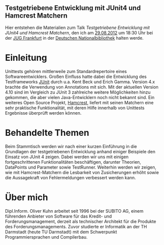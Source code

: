 ## Testgetriebene Entwicklung mit JUnit4 und Hamcrest Matchern

Hier entstehen die Materialien zum Talk *Testgetriebene Entwicklung mit JUnit4 und Hamcrest Matchern*, den ich am [29.08.2012](https://sites.google.com/site/jugffm/home/29-08-2012-testgetriebene-entwicklung-mit-junit4-und-hamcrest-matchern) um 18:30 Uhr bei der [JUG Frankfurt](http://www.jugf.de) in der [Deutschen Nationalbibliothek](http://www.d-nb.de/) halten werde. 

# Einleitung

Unittests gehören mittlerweile zum Standardrepertoire eines Softwareentwicklers. Großen Einfluss hatte dabei die Entwicklung des Testframeworks [JUnit](https://github.com/KentBeck/junit) durch u.a. Kent Beck und Erich Gamma. Version 4.x brachte die Verwendung von Annotations mit sich. Mit der aktuellen Version 4.10 sind im Vergleich zu JUnit 3 zahlreiche weitere Möglichkeiten hinzu gekommen, die aber vielen Java-Entwicklern noch nicht bekannt sind. Ein weiteres Open Source Projekt, [Hamcrest](http://code.google.com/p/hamcrest/), liefert mit seinen Matchern eine sehr praktische Funktionalität, mit deren Hilfe innerhalb von Unittests Ergebnisse überprüft werden können.

# Behandelte Themen

Beim Stammtisch werden wir nach einer kurzen Einführung in die Grundlagen der testgetriebenen Entwicklung anhand einiger Beispiele den Einsatz von JUnit 4 zeigen. Dabei werden wir uns mit einigen fortgeschrittenen Funktionalitäten beschäftigen, darunter Theorien, DataPoints und Parameter sowie TestRunner. Weiterhin werden wir zeigen, wie mit Hamcrest-Matchern die Lesbarkeit von Zusicherungen erhöht sowie die Aussagekraft von Fehlermeldungen verbessert werden kann.

# Über mich

Dipl.Inform. Oliver Kuhn arbeitet seit 1996 bei der SUBITO AG, einem führenden Anbieter von Software für das Kredit- und Forderungsmanagement, derzeit als technischer Architekt für die Produkte des Forderungsmanagements. Zuvor studierte er Informatik an der TH Darmstadt (heute TU Darmstadt) mit dem Schwerpunkt Programmiersprachen und Compilerbau.

